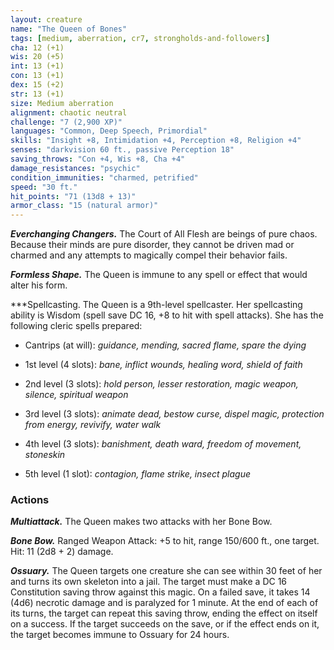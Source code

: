 ```yaml
---
layout: creature
name: "The Queen of Bones"
tags: [medium, aberration, cr7, strongholds-and-followers]
cha: 12 (+1)
wis: 20 (+5)
int: 13 (+1)
con: 13 (+1)
dex: 15 (+2)
str: 13 (+1)
size: Medium aberration
alignment: chaotic neutral
challenge: "7 (2,900 XP)"
languages: "Common, Deep Speech, Primordial"
skills: "Insight +8, Intimidation +4, Perception +8, Religion +4"
senses: "darkvision 60 ft., passive Perception 18"
saving_throws: "Con +4, Wis +8, Cha +4"
damage_resistances: "psychic"
condition_immunities: "charmed, petrified"
speed: "30 ft."
hit_points: "71 (13d8 + 13)"
armor_class: "15 (natural armor)"
---
```


***Everchanging Changers.*** The Court of All Flesh are
beings of pure chaos. Because their minds are pure
disorder, they cannot be driven mad or charmed
and any attempts to magically compel their behavior fails.

***Formless Shape.*** The Queen is immune to any
spell or effect that would alter his form.

***Spellcasting. The Queen is a 9th-level spellcaster.
Her spellcasting ability is Wisdom (spell save DC
16, +8 to hit with spell attacks). She has the following cleric spells prepared:

* Cantrips (at will): <i>guidance, mending, sacred flame, spare the dying</i>

* 1st level (4 slots): <i>bane, inflict wounds, healing word, shield of faith</i>

* 2nd level (3 slots): <i>hold person, lesser restoration, magic weapon, silence, spiritual weapon</i>

* 3rd level (3 slots): <i>animate dead, bestow curse, dispel magic, protection from energy, revivify, water walk</i>

* 4th level (3 slots): <i>banishment, death ward, freedom of movement, stoneskin</i>

* 5th level (1 slot): <i>contagion, flame strike, insect plague</i>

### Actions

***Multiattack.*** The Queen makes two attacks with
her Bone Bow.

***Bone Bow.*** Ranged Weapon Attack: +5 to hit, range
150/600 ft., one target. Hit: 11 (2d8 + 2) damage.

***Ossuary.*** The Queen targets one creature she
can see within 30 feet of her and turns its own
skeleton into a jail. The target must make a DC 16
Constitution saving throw against this magic. On
a failed save, it takes 14 (4d6) necrotic damage
and is paralyzed for 1 minute. At the end of each of
its turns, the target can repeat this saving throw,
ending the effect on itself on a success. If the
target succeeds on the save, or if the effect ends
on it, the target becomes immune to Ossuary for
24 hours.
